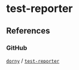 # test-reporter

## References

### GitHub

[`dorny`](https://github.com/dorny) / [`test-reporter`](https://github.com/dorny/test-reporter)
